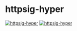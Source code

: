 # httpsig-hyper

[![httpsig-hyper](https://img.shields.io/crates/v/httpsig-hyper.svg)](https://crates.io/crates/httpsig-hyper)
[![httpsig-hyper](https://docs.rs/httpsig-hyper/badge.svg)](https://docs.rs/httpsig-hyper)

